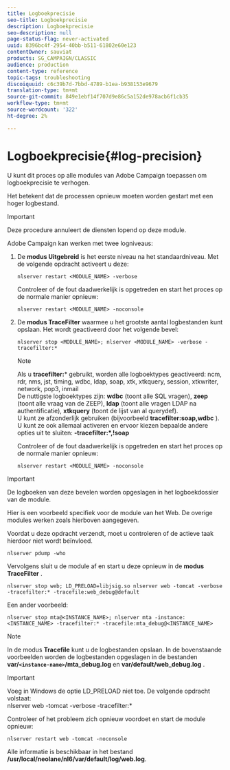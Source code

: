 ```yaml
---
title: Logboekprecisie
seo-title: Logboekprecisie
description: Logboekprecisie
seo-description: null
page-status-flag: never-activated
uuid: 8396bc4f-2954-40bb-b511-61802e60e123
contentOwner: sauviat
products: SG_CAMPAIGN/CLASSIC
audience: production
content-type: reference
topic-tags: troubleshooting
discoiquuid: c6c39b7d-7bbd-4789-b1ea-b938153e9679
translation-type: tm+mt
source-git-commit: 849e1ebf14f707d9e86c5a152de978acb6f1cb35
workflow-type: tm+mt
source-wordcount: '322'
ht-degree: 2%

---
```



# Logboekprecisie{#log-precision}

U kunt dit proces op alle modules van Adobe Campaign toepassen om logboekprecisie te verhogen.

Het betekent dat de processen opnieuw moeten worden gestart met een hoger logbestand.

>[!IMPORTANT]
>
>Deze procedure annuleert de diensten lopend op deze module.

Adobe Campaign kan werken met twee logniveaus:

1. De **modus Uitgebreid** is het eerste niveau na het standaardniveau. Met de volgende opdracht activeert u deze:

   ```
   nlserver restart <MODULE_NAME> -verbose 
   ```

   Controleer of de fout daadwerkelijk is opgetreden en start het proces op de normale manier opnieuw:

   ```
   nlserver restart <MODULE_NAME> -noconsole
   ```

1. De **modus TraceFilter** waarmee u het grootste aantal logbestanden kunt opslaan. Het wordt geactiveerd door het volgende bevel:

   ```
   nlserver stop <MODULE_NAME>; nlserver <MODULE_NAME> -verbose -tracefilter:*
   ```

   >[!NOTE]
   >
   >Als u **tracefilter:*** gebruikt, worden alle logboektypes geactiveerd: ncm, rdr, nms, jst, timing, wdbc, ldap, soap, xtk, xtkquery, session, xtkwriter, network, pop3, inmail\
   De nuttigste logboektypes zijn: **wdbc** (toont alle SQL vragen), **zeep** (toont alle vraag van de ZEEP), **ldap** (toont alle vragen LDAP na authentificatie), **xtkquery** (toont de lijst van al querydef).\
   U kunt ze afzonderlijk gebruiken (bijvoorbeeld **tracefilter:soap,wdbc** ). U kunt ze ook allemaal activeren en ervoor kiezen bepaalde andere opties uit te sluiten: **-tracefilter:*,!soap**

   Controleer of de fout daadwerkelijk is opgetreden en start het proces op de normale manier opnieuw:

   ```
   nlserver restart <MODULE_NAME> -noconsole
   ```

>[!IMPORTANT]
De logboeken van deze bevelen worden opgeslagen in het logboekdossier van de module.

Hier is een voorbeeld specifiek voor de module van het Web. De overige modules werken zoals hierboven aangegeven.

Voordat u deze opdracht verzendt, moet u controleren of de actieve taak hierdoor niet wordt beïnvloed.

```
nlserver pdump -who
```

Vervolgens sluit u de module af en start u deze opnieuw in de **modus TraceFilter** .

```
nlserver stop web; LD_PRELOAD=libjsig.so nlserver web -tomcat -verbose -tracefilter:* -tracefile:web_debug@default
```

Een ander voorbeeld:

```
nlserver stop mta@<INSTANCE_NAME>; nlserver mta -instance:<INSTANCE_NAME> -tracefilter:* -tracefile:mta_debug@<INSTANCE_NAME>
```

>[!NOTE]
In de modus **Tracefile** kunt u de logbestanden opslaan. In de bovenstaande voorbeelden worden de logbestanden opgeslagen in de bestanden **var/`<instance-name>`/mta_debug.log** en **var/default/web_debug.log** .

>[!IMPORTANT]
Voeg in Windows de optie LD_PRELOAD niet toe. De volgende opdracht volstaat:\
nlserver web -tomcat -verbose -tracefilter:*

Controleer of het probleem zich opnieuw voordoet en start de module opnieuw:

```
nlserver restart web -tomcat -noconsole
```

Alle informatie is beschikbaar in het bestand **/usr/local/neolane/nl6/var/default/log/web.log**.
